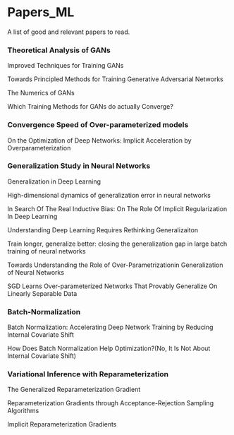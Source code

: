# Papers_ML

A list of good and relevant papers to read.

### Theoretical Analysis of GANs

Improved Techniques for Training GANs

Towards Principled Methods for Training Generative Adversarial Networks

The Numerics of GANs

Which Training Methods for GANs do actually Converge?

### Convergence Speed of Over-parameterized models

On the Optimization of Deep Networks: Implicit Acceleration by Overparameterization

### Generalization Study in Neural Networks

Generalization in Deep Learning

High-dimensional dynamics of generalization error in neural networks

In Search Of The Real Inductive Bias: On The Role Of Implicit Regularization In Deep Learning

Understanding Deep Learning Requires Rethinking Generalizaiton

Train longer, generalize better: closing the generalization gap in large batch training of neural networks

Towards Understanding the Role of Over-Parametrizationin Generalization of Neural Networks

SGD Learns Over-parameterized Networks That Provably Generalize On Linearly Separable Data

### Batch-Normalization

Batch Normalization: Accelerating Deep Network Training by Reducing Internal Covariate Shift

How Does Batch Normalization Help Optimization?(No, It Is Not About Internal Covariate Shift)

### Variational Inference with Reparameterization

The Generalized Reparameterization Gradient

Reparameterization Gradients through Acceptance-Rejection Sampling Algorithms

Implicit Reparameterization Gradients
